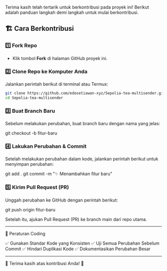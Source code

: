 
Terima kasih telah tertarik untuk berkontribusi pada proyek ini! Berikut adalah panduan langkah demi langkah untuk mulai berkontribusi.

## 🏗️ Cara Berkontribusi

### 1️⃣ Fork Repo  
   - Klik tombol **Fork** di halaman GitHub proyek ini.  

### 2️⃣ Clone Repo ke Komputer Anda  
   Jalankan perintah berikut di terminal atau Termux:
   ```bash
   git clone https://github.com/edosetiawan-xyz/Sepolia-tea-multisender.git
   cd Sepolia-tea-multisender
```

### 3️⃣ Buat Branch Baru

Sebelum melakukan perubahan, buat branch baru dengan nama yang jelas:

git checkout -b fitur-baru

### 4️⃣ Lakukan Perubahan & Commit

Setelah melakukan perubahan dalam kode, jalankan perintah berikut untuk menyimpan perubahan:

git add .
git commit -m "✨ Menambahkan fitur baru"

### 5️⃣ Kirim Pull Request (PR)

Unggah perubahan ke GitHub dengan perintah berikut:

git push origin fitur-baru

Setelah itu, ajukan Pull Request (PR) ke branch main dari repo utama.



---

📌 Peraturan Coding

✅ Gunakan Standar Kode yang Konsisten
✅ Uji Semua Perubahan Sebelum Commit
✅ Hindari Duplikasi Kode
✅ Dokumentasikan Perubahan Besar


---

🎉 Terima kasih atas kontribusi Anda! 🚀



